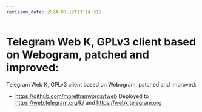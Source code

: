 ```yaml
---
revision_date: 2024-08-12T13:14:31Z
---
```

# Telegram Web K, GPLv3 client based on Webogram, patched and improved:
Telegram Web K, GPLv3 client based on Webogram, patched and improved:
* https://github.com/morethanwords/tweb
Deployed to https://web.telegram.org/k/ and https://webk.telegram.org